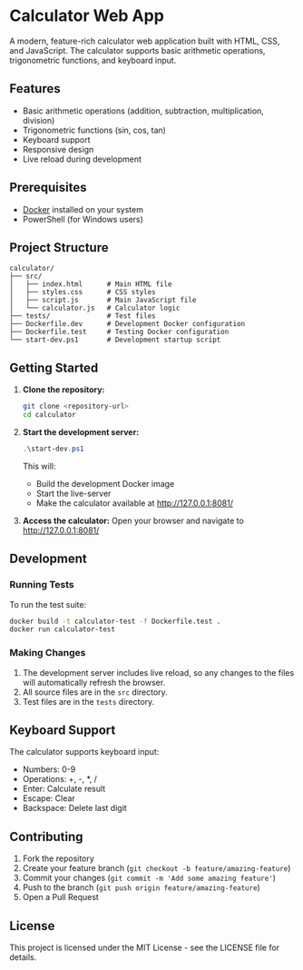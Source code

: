 # Calculator Web App

A modern, feature-rich calculator web application built with HTML, CSS, and JavaScript. The calculator supports basic arithmetic operations, trigonometric functions, and keyboard input.

## Features

- Basic arithmetic operations (addition, subtraction, multiplication, division)
- Trigonometric functions (sin, cos, tan)
- Keyboard support
- Responsive design
- Live reload during development

## Prerequisites

- [Docker](https://www.docker.com/products/docker-desktop/) installed on your system
- PowerShell (for Windows users)

## Project Structure

```
calculator/
├── src/
│   ├── index.html      # Main HTML file
│   ├── styles.css      # CSS styles
│   ├── script.js       # Main JavaScript file
│   └── calculator.js   # Calculator logic
├── tests/              # Test files
├── Dockerfile.dev      # Development Docker configuration
├── Dockerfile.test     # Testing Docker configuration
└── start-dev.ps1       # Development startup script
```

## Getting Started

1. **Clone the repository:**
   ```bash
   git clone <repository-url>
   cd calculator
   ```

2. **Start the development server:**
   ```powershell
   .\start-dev.ps1
   ```
   This will:
   - Build the development Docker image
   - Start the live-server
   - Make the calculator available at http://127.0.0.1:8081/

3. **Access the calculator:**
   Open your browser and navigate to http://127.0.0.1:8081/

## Development

### Running Tests

To run the test suite:

```bash
docker build -t calculator-test -f Dockerfile.test .
docker run calculator-test
```

### Making Changes

1. The development server includes live reload, so any changes to the files will automatically refresh the browser.
2. All source files are in the `src` directory.
3. Test files are in the `tests` directory.

## Keyboard Support

The calculator supports keyboard input:
- Numbers: 0-9
- Operations: +, -, *, /
- Enter: Calculate result
- Escape: Clear
- Backspace: Delete last digit

## Contributing

1. Fork the repository
2. Create your feature branch (`git checkout -b feature/amazing-feature`)
3. Commit your changes (`git commit -m 'Add some amazing feature'`)
4. Push to the branch (`git push origin feature/amazing-feature`)
5. Open a Pull Request

## License

This project is licensed under the MIT License - see the LICENSE file for details.
